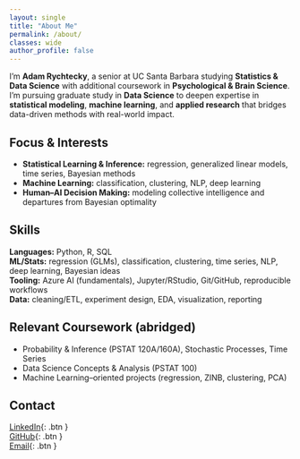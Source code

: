 ```yaml
---
layout: single
title: "About Me"
permalink: /about/
classes: wide
author_profile: false
---
```


I’m **Adam Rychtecky**, a senior at UC Santa Barbara studying **Statistics & Data Science** with additional coursework in **Psychological & Brain Science**. I’m pursuing graduate study in **Data Science** to deepen expertise in **statistical modeling**, **machine learning**, and **applied research** that bridges data-driven methods with real-world impact.

## Focus & Interests
- **Statistical Learning & Inference:** regression, generalized linear models, time series, Bayesian methods  
- **Machine Learning:** classification, clustering, NLP, deep learning  
- **Human–AI Decision Making:** modeling collective intelligence and departures from Bayesian optimality

## Skills
**Languages:** Python, R, SQL  
**ML/Stats:** regression (GLMs), classification, clustering, time series, NLP, deep learning, Bayesian ideas  
**Tooling:** Azure AI (fundamentals), Jupyter/RStudio, Git/GitHub, reproducible workflows  
**Data:** cleaning/ETL, experiment design, EDA, visualization, reporting

## Relevant Coursework (abridged)
- Probability & Inference (PSTAT 120A/160A), Stochastic Processes, Time Series  
- Data Science Concepts & Analysis (PSTAT 100)  
- Machine Learning–oriented projects (regression, ZINB, clustering, PCA)

## Contact
[LinkedIn](https://www.linkedin.com/in/adam-rychtecky-4a360130a){: .btn }  
[GitHub](https://github.com/AdamRychtecky8){: .btn }  
[Email](mailto:adam.rychtecky@outlook.com){: .btn }
